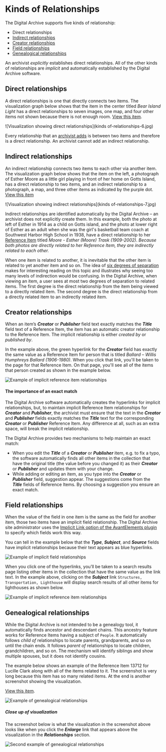 # Kinds of Relationships

The Digital Archive supports five kinds of relationship:

-   Direct relationships
-   [Indirect relationships](#indirect-relationships)
-   [Creator relationships](#creator-relationships)
-   [Field relationships](#field-relationships)
-   [Genealogical relationships](#genealogical-relationships)

An archivist *explicitly* establishes direct relationships. All of the other kinds of
relationships are *implicit* and automatically established by the Digital Archive software.

## Direct relationships

A direct relationships is one that directly connects two items.
The visualization graph below shows that the item in the center titled *Bear Island Light*
has a direct relationships to seven images, one map, and four other items not shown
because there is not enough room.
[View this item](https://swhplibrary.net/digitalarchive/items/show/8532).

![Visualization showing direct relationships](kinds of-relationships-6.jpg)

Every relationship that an [archivist adds](/archivist/add-relationship/) is between two items and therefore
is a direct relationship. An archivist cannot add an indirect relationship.

## Indirect relationships

An indirect relationship connects two items to each other via another item. 
The visualization graph below shows that the item on the left, a photograph of Esther Moore as a
little girl playing in front of her home on Gotts Island, has a direct relationship to two items,
and an indirect relationship to a photograph, a map, and three other items as indicated by the
purple dot.
[View this item](https://swhplibrary.net/digitalarchive/items/show/6439)

![Visualization showing indirect relationships](kinds of-relationships-7.jpg)

Indirect relationships are identified automatically by the Digital Archive &ndash; an 
archivist does not explicitly create them. In this example, both the photo at left of Esther in 1914 as a child on
Gotts island, and the photo at lower right of Esther as an adult when she was the girl's
basketball team coach at Southwest Harbor High School in 1938, have a direct relationship
to her [Reference Item](/relationships/reference-items/) titled *Moore - Esther (Moore) Trask (1909-2002)*.
*Because both photos are directly related to her Reference Item, they are indirectly
related to each other.*

When one item is related to another, it is inevitable that the other item is related to yet another
item and so on. The idea of [six degrees of separation](https://en.wikipedia.org/wiki/Six_degrees_of_separation)
makes for interesting reading on this topic and illustrates why seeing too many levels of indirection
would be confusing. In the Digital Archive, when viewing an item, a user sees at most two degrees
of separation to related items. The first degree is the direct relationship from the item being viewed to
a directly related item. The second degree is the direct relationship from a directly related item to
an indirectly related item.

## Creator relationships

When an item’s **_Creator_** or **_Publisher_** field text exactly matches the **_Title_**
field text of a Reference Item, the item has an automatic creator relationship to the
Reference Item. The implicit relationship is either *created by* or *published by*.

In the example above, the green hyperlink for the **_Creator_** field has exactly the same value
as a Reference Item for person that is titled *Ballard – Willis Humphreys Ballard (1906-1980)*.
When you click that link, you'll be taken to the page for that Reference Item. On that page,
you'll see all of the items that person created as shown in the example below.

![Example of implicit reference item relationships](kinds-of-relationships-2.jpg)

#### The importance of an exact match

The Digital Archive software automatically creates the hyperlinks for implicit relationships,
but, to maintain implicit Reference Item relationships for  **_Creator_** and **_Publisher_**,
the archivist must ensure that the text in the **_Creator_** and **_Publisher_** fields exactly matches
the **_Title_** text for the corresponding **_Creator_** or **_Publisher_** Reference Item.
Any difference at all, such as an extra space, will break the implicit relationship.

The Digital Archive provides two mechanisms to help maintain an exact match:

-   When you edit the **_Title_** of a **_Creator_** or **_Publisher_** item, e.g. to fix a typo,
    the software automatically finds all other items in the collection that have the original title
    (the value before you changed it) as their **_Creator_** or **_Publisher_** and updates them
    with your change.
-   While adding or editing an item, as you type into the **_Creator_** or **_Publisher_** field,
    suggestion appear. The suggestions come from the **_Title_** fields of Reference Items.
    By choosing a suggestion you ensure an exact match. 

## Field relationships

When the value of the field in one item is the same as the field for another item,
those two items have an implicit field relationship. The Digital Archive site administrator
uses the [Implicit Link option of the AvantElements plugin](/plugins/avantelements/#implicit-link-option)
to specify which fields work this way.

You can tell in the example below that the **_Type_**, **_Subject_**, and **_Source_**
fields have implicit relationships because their text appears as blue hyperlinks.

![Example of implicit field relationships](kinds-of-relationships-1.jpg)

When you click one of the hyperlinks, you’ll be taken to a search results page listing other
items in the collection that have the same value as the link text. In the example above, clicking
on the **_Subject_** link `Structures, Transportation, Lighthouse` will display search results of all
other items for lighthouses as shown below.

![Example of implicit reference item relationships](kinds-of-relationships-3.jpg)

## Genealogical relationships

While the Digital Archive is not intended to be a genealogy tool, it automatically finds ancestor
and descendant chains. This ancestry feature works for Reference Items
having a subject of `People`. It automatically follows *child of* relationships to
locate parents, grandparents, and so on until the chain ends. It follows *parent of* 
relationships to locate children, grandchildren, and so on. The mechanism will identify
siblings and show multiple spouses, but it does not identify cousins.

The example below shows an example of the Reference Item 13712 for Lucille Clark along
with all of the items related to it. The screenshot is very long because this item
has so many related items. At the end is another screenshot showing the visualization.

[View this item](https://swhplibrary.net/digitalarchive/items/show/9703).

![Example of genealogical relationships](kinds-of-relationships-4.jpg)

##### Close up of visualization
The screenshot below is what the visualization in the screenshot above looks like when you
click the **_Enlarge_** link that appears above the visualization in the **_Relationships_** section.

![Second example of genealogical relationships](kinds-of-relationships-5.jpg)

